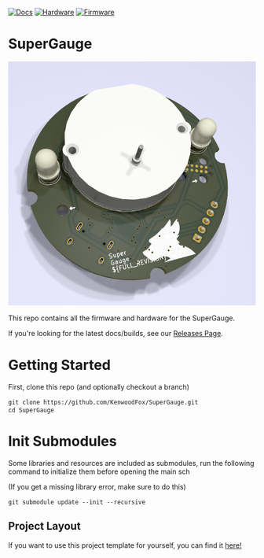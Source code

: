 [![Docs](https://github.com/KenwoodFox/SuperGauge/actions/workflows/docs_workflow.yml/badge.svg)](https://github.com/KenwoodFox/SuperGauge/actions/workflows/docs_workflow.yml)
[![Hardware](https://github.com/KenwoodFox/SuperGauge/actions/workflows/hardware_workflow.yml/badge.svg)](https://github.com/KenwoodFox/SuperGauge/actions/workflows/hardware_workflow.yml)
[![Firmware](https://github.com/KenwoodFox/SuperGauge/actions/workflows/firmware_workflow.yml/badge.svg)](https://github.com/KenwoodFox/SuperGauge/actions/workflows/firmware_workflow.yml)


# SuperGauge

![Banner](Static/Banner.png)

This repo contains all the firmware and hardware for the SuperGauge.

If you're looking for the latest docs/builds, see our [Releases Page](https://github.com/KenwoodFox/SuperGauge/releases).

# Getting Started

First, clone this repo (and optionally checkout a branch)

```shell
git clone https://github.com/KenwoodFox/SuperGauge.git
cd SuperGauge
```

# Init Submodules

Some libraries and resources are included as submodules, run the following
command to initialize them before opening the main sch

(If you get a missing library error, make sure to do this)

```shell
git submodule update --init --recursive
```


## Project Layout

If you want to use this project template for yourself, you can find it [here!](https://github.com/KenwoodFox/Project-Template)
